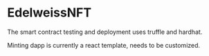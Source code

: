 # EdelweissNFT
 The smart contract testing and deployment uses truffle and hardhat.
 
 Minting dapp is currently a react template, needs to be customized. 
